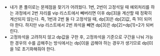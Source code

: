 - 내가 푼 풀이로는 문제점을 찾기가 어려웠다. 1번, 2번이 고정석일 때 예외처리를 하는 과정에서 2번 자리를 vip 리스트에서 빼버리면 이후 dp[3]을 계산할 때 정확히 계산되지 않는다. 즉, 1번과 2번 둘 다 고정석일 때, dp[3]은 dp[2]값, 즉 1이 되어야 한다. 하지만 vip 리스트에서 2번 좌석을 빼면 dp[3]은 dp[2]+dp[1]=2가 되버린다.
- 고정좌석을 고려하지 않고 dp값을 구한 후, 고정좌석을 기준으로 구간을 나눠 가능한 경우의 수를 곱해주는 방식에서는 dp[0]을 곱해야 하는 경우가 생기므로 dp[0]을 1로 초기화해줘야 한다.
